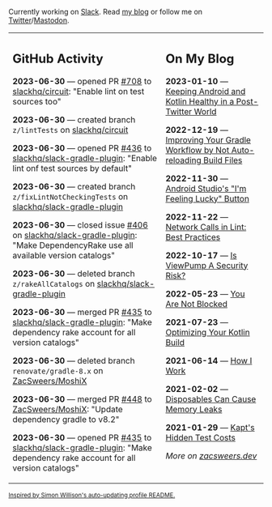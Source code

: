 Currently working on [Slack](https://slack.com/). Read [my blog](https://zacsweers.dev/) or follow me on [Twitter](https://twitter.com/ZacSweers)/[Mastodon](https://hachyderm.io/@ZacSweers).

<table><tr><td valign="top" width="60%">

## GitHub Activity
<!-- githubActivity starts -->
**2023-06-30** — opened PR [#708](https://github.com/slackhq/circuit/pull/708) to [slackhq/circuit](https://github.com/slackhq/circuit): "Enable lint on test sources too"

**2023-06-30** — created branch `z/lintTests` on [slackhq/circuit](https://github.com/slackhq/circuit)

**2023-06-30** — opened PR [#436](https://github.com/slackhq/slack-gradle-plugin/pull/436) to [slackhq/slack-gradle-plugin](https://github.com/slackhq/slack-gradle-plugin): "Enable lint onf test sources by default"

**2023-06-30** — created branch `z/fixLintNotCheckingTests` on [slackhq/slack-gradle-plugin](https://github.com/slackhq/slack-gradle-plugin)

**2023-06-30** — closed issue [#406](https://github.com/slackhq/slack-gradle-plugin/issues/406) on [slackhq/slack-gradle-plugin](https://github.com/slackhq/slack-gradle-plugin): "Make DependencyRake use all available version catalogs"

**2023-06-30** — deleted branch `z/rakeAllCatalogs` on [slackhq/slack-gradle-plugin](https://github.com/slackhq/slack-gradle-plugin)

**2023-06-30** — merged PR [#435](https://github.com/slackhq/slack-gradle-plugin/pull/435) to [slackhq/slack-gradle-plugin](https://github.com/slackhq/slack-gradle-plugin): "Make dependency rake account for all version catalogs"

**2023-06-30** — deleted branch `renovate/gradle-8.x` on [ZacSweers/MoshiX](https://github.com/ZacSweers/MoshiX)

**2023-06-30** — merged PR [#448](https://github.com/ZacSweers/MoshiX/pull/448) to [ZacSweers/MoshiX](https://github.com/ZacSweers/MoshiX): "Update dependency gradle to v8.2"

**2023-06-30** — opened PR [#435](https://github.com/slackhq/slack-gradle-plugin/pull/435) to [slackhq/slack-gradle-plugin](https://github.com/slackhq/slack-gradle-plugin): "Make dependency rake account for all version catalogs"
<!-- githubActivity ends -->
</td><td valign="top" width="40%">

## On My Blog
<!-- blog starts -->
**2023-01-10** — [Keeping Android and Kotlin Healthy in a Post-Twitter World](https://www.zacsweers.dev/keeping-android-healthy/)

**2022-12-19** — [Improving Your Gradle Workflow by Not Auto-reloading Build Files](https://www.zacsweers.dev/improving-your-workflow-by-not-auto-reloading-build-files/)

**2022-11-30** — [Android Studio's "I'm Feeling Lucky" Button](https://www.zacsweers.dev/android-studios-im-feeling-lucky-button/)

**2022-11-22** — [Network Calls in Lint: Best Practices](https://www.zacsweers.dev/network-calls-in-lint-best-practices/)

**2022-10-17** — [Is ViewPump A Security Risk?](https://www.zacsweers.dev/is-viewpump-a-security-risk/)

**2022-05-23** — [You Are Not Blocked](https://www.zacsweers.dev/you-are-not-blocked/)

**2021-07-23** — [Optimizing Your Kotlin Build](https://www.zacsweers.dev/optimizing-your-kotlin-build/)

**2021-06-14** — [How I Work](https://www.zacsweers.dev/how-i-work/)

**2021-02-02** — [Disposables Can Cause Memory Leaks](https://www.zacsweers.dev/disposables-can-cause-memory-leaks/)

**2021-01-29** — [Kapt's Hidden Test Costs](https://www.zacsweers.dev/kapts-hidden-test-costs/)
<!-- blog ends -->
_More on [zacsweers.dev](https://zacsweers.dev/)_
</td></tr></table>

<sub><a href="https://simonwillison.net/2020/Jul/10/self-updating-profile-readme/">Inspired by Simon Willison's auto-updating profile README.</a></sub>